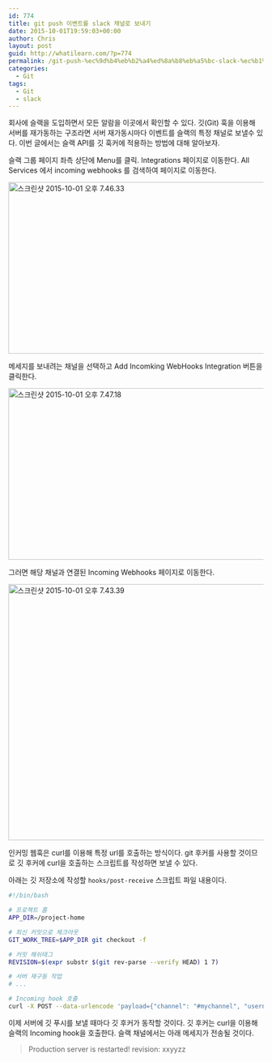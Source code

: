 ```yaml
---
id: 774
title: git push 이벤트를 slack 채널로 보내기
date: 2015-10-01T19:59:03+00:00
author: Chris
layout: post
guid: http://whatilearn.com/?p=774
permalink: /git-push-%ec%9d%b4%eb%b2%a4%ed%8a%b8%eb%a5%bc-slack-%ec%b1%84%eb%84%90%eb%a1%9c-%eb%b3%b4%eb%82%b4%ea%b8%b0/
categories:
  - Git
tags:
  - Git
  - slack
---
```

회사에 슬랙을 도입하면서 모든 알람을 이곳에서 확인할 수 있다. 깃(Git) 훅을 이용해 서버를 재가동하는 구조라면 서버 재가동시마다 이벤트를 슬랙의 특정 채널로 보낼수 있다. 이번 글에서는 슬랙 API를 깃 훅커에 적용하는 방법에 대해 알아보자.

슬랙 그룹 페이지 좌측 상단에 Menu를 클릭. Integrations 페이지로 이동한다. All Services 에서 incoming webhooks 를 검색하여 페이지로 이동한다. 

<a href="http://whatilearn.com/wp-content/uploads/2015/10/스크린샷-2015-10-01-오후-7.46.33.png"><img src="http://whatilearn.com/wp-content/uploads/2015/10/스크린샷-2015-10-01-오후-7.46.33-1024x543.png" alt="스크린샷 2015-10-01 오후 7.46.33" width="640" height="339" class="alignnone size-large wp-image-781" /></a>

메세지를 보내려는 채널을 선택하고 Add Incomking WebHooks Integration 버튼을 클릭한다. 

<a href="http://whatilearn.com/wp-content/uploads/2015/10/스크린샷-2015-10-01-오후-7.47.18.png"><img src="http://whatilearn.com/wp-content/uploads/2015/10/스크린샷-2015-10-01-오후-7.47.18-1024x543.png" alt="스크린샷 2015-10-01 오후 7.47.18" width="640" height="339" class="alignnone size-large wp-image-783" /></a>

그러면 해당 채널과 연결된 Incoming Webhooks 페이지로 이동한다.

<a href="http://whatilearn.com/wp-content/uploads/2015/10/스크린샷-2015-10-01-오후-7.43.39.png"><img src="http://whatilearn.com/wp-content/uploads/2015/10/스크린샷-2015-10-01-오후-7.43.39-1024x810.png" alt="스크린샷 2015-10-01 오후 7.43.39" width="640" height="506" class="alignnone size-large wp-image-779" /></a>

인커밍 웹훅은 curl를 이용해 특정 url를 호출하는 방식이다. git 후커를 사용할 것이므로 깃 후커에 curl을 호출하는 스크립트를 작성하면 보낼 수 있다.

아래는 깃 저장소에 작성할 `hooks/post-receive` 스크립트 파일 내용이다.

```bash
#!/bin/bash

# 프로젝트 홈
APP_DIR=/project-home

# 최신 커밋으로 체크아웃 
GIT_WORK_TREE=$APP_DIR git checkout -f

# 커밋 해쉬태그
REVISION=$(expr substr $(git rev-parse --verify HEAD) 1 7)

# 서버 재구동 작업
# ...

# Incoming hook 호출 
curl -X POST --data-urlencode 'payload={"channel": "#mychannel", "username": "chris", "text": "Production server is restarted! revision: '"${REVISION}"'"}' https://hooks.slack.com/services/xxxxxxx/yyyyyyy/zzzzzzzz
```

이제 서버에 깃 푸시를 보낼 때마다 깃 후커가 동작할 것이다. 깃 후커는 curl을 이용해 슬랙의 Incoming hook을 호출한다. 슬랙 채널에서는 아래 메세지가 전송될 것이다.

> Production server is restarted! revision: xxyyzz


